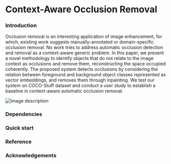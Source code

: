 # Context-Aware Occlusion Removal

### Introduction

Occlusion removal is an interesting application of image enhancement, for which, existing work suggests manually-annotated or domain-specific occlusion removal. No work tries to address automatic occlusion detection and removal as a context-aware generic problem. In this paper, we present a novel methodology to identify objects that do not relate to the image context as occlusions and remove them, reconstructing the space occupied coherently. The proposed system detects occlusions by considering the relation between foreground and background object classes represented as vector embeddings, and removes them through inpainting. We test our system on COCO-Stuff dataset and conduct a user study to establish a baseline in context-aware automatic occlusion removal.

![Image description](./figs/archi.jpg)

### Dependencies

### Quick start

### Reference

### Acknowledgements
